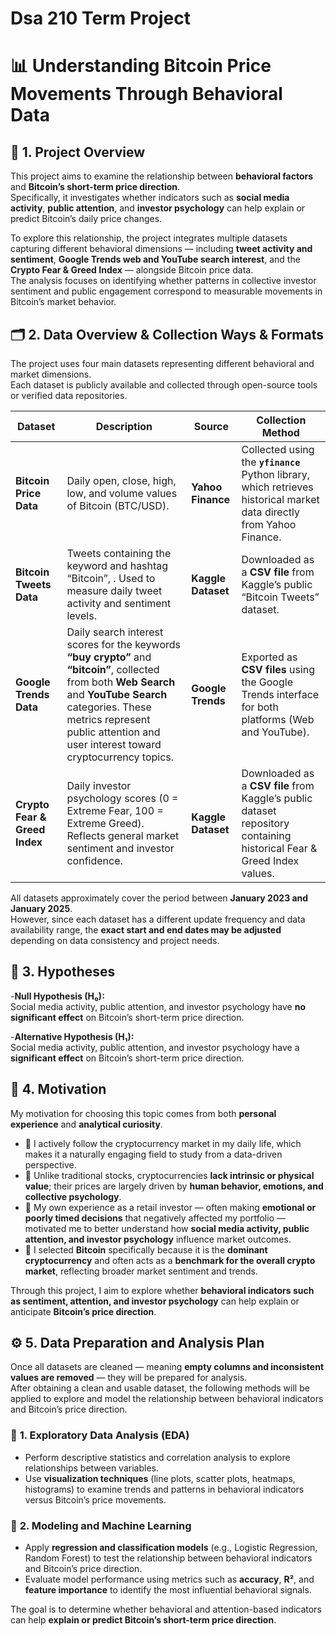 # Dsa 210 Term Project

# 📊 **Understanding Bitcoin Price Movements Through Behavioral Data**

## 🧩 **1. Project Overview**

This project aims to examine the relationship between **behavioral factors** and **Bitcoin’s short-term price direction**.  
Specifically, it investigates whether indicators such as **social media activity**, **public attention**, and **investor psychology** can help explain or predict Bitcoin’s daily price changes.  

To explore this relationship, the project integrates multiple datasets capturing different behavioral dimensions — including **tweet activity and sentiment**, **Google Trends web and YouTube search interest**, and the **Crypto Fear & Greed Index** — alongside Bitcoin price data.  
The analysis focuses on identifying whether patterns in collective investor sentiment and public engagement correspond to measurable movements in Bitcoin’s market behavior.



## 🗂️ **2. Data Overview & Collection Ways & Formats**

The project uses four main datasets representing different behavioral and market dimensions.  
Each dataset is publicly available and collected through open-source tools or verified data repositories.

| Dataset | Description | Source | Collection Method |
|----------|--------------|---------|-------------------|
| **Bitcoin Price Data** | Daily open, close, high, low, and volume values of Bitcoin (BTC/USD).| **Yahoo Finance** | Collected using the **`yfinance`** Python library, which retrieves historical market data directly from Yahoo Finance. |
| **Bitcoin Tweets Data** | Tweets containing the keyword and hashtag “Bitcoin”, . Used to measure daily tweet activity and sentiment levels. | **Kaggle Dataset** | Downloaded as a **CSV file** from Kaggle’s public “Bitcoin Tweets” dataset. |
| **Google Trends Data** | Daily search interest scores for the keywords **“buy crypto”** and **“bitcoin”**, collected from both **Web Search** and **YouTube Search** categories. These metrics represent public attention and user interest toward cryptocurrency topics. | **Google Trends** | Exported as **CSV files** using the Google Trends interface for both platforms (Web and YouTube). |
| **Crypto Fear & Greed Index** | Daily investor psychology scores (0 = Extreme Fear, 100 = Extreme Greed). Reflects general market sentiment and investor confidence. | **Kaggle Dataset** | Downloaded as a **CSV file** from Kaggle’s public dataset repository containing historical Fear & Greed Index values. |

All datasets approximately cover the period between **January 2023 and January 2025**.  
However, since each dataset has a different update frequency and data availability range, the **exact start and end dates may be adjusted** depending on data consistency and project needs.



## 🎯 **3. Hypotheses**

-**Null Hypothesis (H₀):**  
 Social media activity, public attention, and investor psychology have **no significant effect** on Bitcoin’s short-term price direction.  

-**Alternative Hypothesis (H₁):**  
 Social media activity, public attention, and investor psychology have a **significant effect** on Bitcoin’s short-term price direction.


 
 ## 🧭 **4. Motivation**

My motivation for choosing this topic comes from both **personal experience** and **analytical curiosity**.

- 🔹 I actively follow the cryptocurrency market in my daily life, which makes it a naturally engaging field to study from a data-driven perspective.  
- 🔹 Unlike traditional stocks, cryptocurrencies **lack intrinsic or physical value**; their prices are largely driven by **human behavior, emotions, and collective psychology**.  
- 🔹 My own experience as a retail investor — often making **emotional or poorly timed decisions** that negatively affected my portfolio — motivated me to better understand how **social media activity, public attention, and investor psychology** influence market outcomes.  
- 🔹 I selected **Bitcoin** specifically because it is the **dominant cryptocurrency** and often acts as a **benchmark for the overall crypto market**, reflecting broader market sentiment and trends.  

Through this project, I aim to explore whether **behavioral indicators such as sentiment, attention, and investor psychology** can help explain or anticipate **Bitcoin’s price direction**.



## ⚙️ **5. Data Preparation and Analysis Plan**

Once all datasets are cleaned — meaning **empty columns and inconsistent values are removed** — they will be prepared for analysis.  
After obtaining a clean and usable dataset, the following methods will be applied to explore and model the relationship between behavioral indicators and Bitcoin’s price direction.

### 🔹 **1. Exploratory Data Analysis (EDA)**
- Perform descriptive statistics and correlation analysis to explore relationships between variables.  
- Use **visualization techniques** (line plots, scatter plots, heatmaps, histograms) to examine trends and patterns in behavioral indicators versus Bitcoin’s price movements.  

### 🔹 **2. Modeling and Machine Learning**
- Apply **regression and classification models** (e.g., Logistic Regression, Random Forest) to test the relationship between behavioral indicators and Bitcoin’s price direction.  
- Evaluate model performance using metrics such as **accuracy**, **R²**, and **feature importance** to identify the most influential behavioral signals.

The goal is to determine whether behavioral and attention-based indicators can help **explain or predict Bitcoin’s short-term price direction**.



